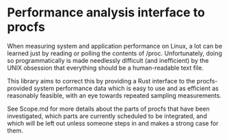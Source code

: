 # Performance analysis interface to procfs

When measuring system and application performance on Linux, a lot can be learned
just by reading or polling the contents of /proc. Unfortunately, doing so
programmatically is made needlessly difficult (and inefficient) by the UNIX
obsession that everything should be a human-readable text file.

This library aims to correct this by providing a Rust interface to the
procfs-provided system performance data which is easy to use and as efficient
as reasonably feasible, with an eye towards repeated sampling measurements.

See Scope.md for more details about the parts of procfs that have been
investigated, which parts are currently scheduled to be integrated, and which
will be left out unless someone steps in and makes a strong case for them.
